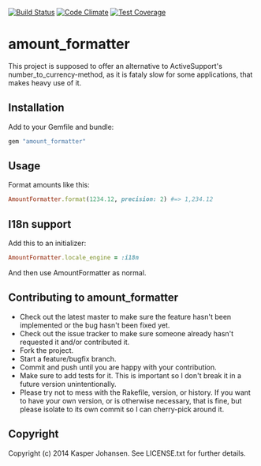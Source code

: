 [![Build Status](https://api.shippable.com/projects/540e7b993479c5ea8f9ec1f8/badge?branchName=master)](https://app.shippable.com/projects/540e7b993479c5ea8f9ec1f8/builds/latest)
[![Code Climate](https://codeclimate.com/github/kaspernj/amount_formatter/badges/gpa.svg)](https://codeclimate.com/github/kaspernj/amount_formatter)
[![Test Coverage](https://codeclimate.com/github/kaspernj/amount_formatter/badges/coverage.svg)](https://codeclimate.com/github/kaspernj/amount_formatter)

# amount_formatter

This project is supposed to offer an alternative to ActiveSupport's number_to_currency-method, as it is fataly slow for some applications, that makes heavy use of it.

## Installation

Add to your Gemfile and bundle:
```ruby
gem "amount_formatter"
```

## Usage

Format amounts like this:
```ruby
AmountFormatter.format(1234.12, precision: 2) #=> 1,234.12
```

## I18n support

Add this to an initializer:
```ruby
AmountFormatter.locale_engine = :i18n
```

And then use AmountFormatter as normal.

## Contributing to amount_formatter
 
* Check out the latest master to make sure the feature hasn't been implemented or the bug hasn't been fixed yet.
* Check out the issue tracker to make sure someone already hasn't requested it and/or contributed it.
* Fork the project.
* Start a feature/bugfix branch.
* Commit and push until you are happy with your contribution.
* Make sure to add tests for it. This is important so I don't break it in a future version unintentionally.
* Please try not to mess with the Rakefile, version, or history. If you want to have your own version, or is otherwise necessary, that is fine, but please isolate to its own commit so I can cherry-pick around it.

## Copyright

Copyright (c) 2014 Kasper Johansen. See LICENSE.txt for
further details.

